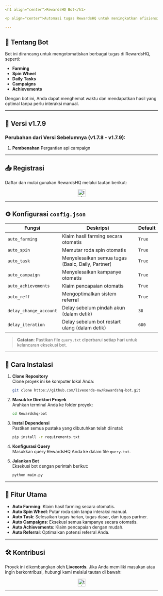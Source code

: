 ```yaml
---
<h1 align="center">RewardsHQ Bot</h1>

<p align="center">Automasi tugas RewardsHQ untuk meningkatkan efisiensi dan hasil Anda!</p>

---
```


## 🚀 **Tentang Bot**

Bot ini dirancang untuk mengotomatiskan berbagai tugas di RewardsHQ, seperti:

- **Farming**
- **Spin Wheel**
- **Daily Tasks**
- **Campaigns**
- **Achievements**

Dengan bot ini, Anda dapat menghemat waktu dan mendapatkan hasil yang optimal tanpa perlu interaksi manual.

---

## 🌟 **Versi v1.7.9**

### **Perubahan dari Versi Sebelumnya (v1.7.8 - v1.7.9)**:

1. **Pembenahan** Pergantian api campaign

---

## 📥 **Registrasi**

Daftar dan mulai gunakan RewardsHQ melalui tautan berikut:

<div align="center">
  <a href="https://t.me/RewardsHQ_bot/RewardsHQ?startapp=5438209644" target="_blank">
    <img src="https://img.shields.io/static/v1?message=RewardsHQ&logo=telegram&label=&color=2CA5E0&logoColor=white&labelColor=&style=for-the-badge" height="25" alt="telegram logo" />
  </a>
</div>

---

## ⚙️ **Konfigurasi `config.json`**

| **Fungsi**             | **Deskripsi**                                     | **Default** |
| ---------------------- | ------------------------------------------------- | ----------- |
| `auto_farming`         | Klaim hasil farming secara otomatis               | `True`      |
| `auto_spin`            | Memutar roda spin otomatis                        | `True`      |
| `auto_task`            | Menyelesaikan semua tugas (Basic, Daily, Partner) | `True`      |
| `auto_campaign`        | Menyelesaikan kampanye otomatis                   | `True`      |
| `auto_achievements`    | Klaim pencapaian otomatis                         | `True`      |
| `auto_reff`            | Mengoptimalkan sistem referral                    | `True`      |
| `delay_change_account` | Delay sebelum pindah akun (dalam detik)           | `30`        |
| `delay_iteration`      | Delay sebelum bot restart ulang (dalam detik)     | `600`       |

> **Catatan**: Pastikan file `query.txt` diperbarui setiap hari untuk kelancaran eksekusi bot.

---

## 📖 **Cara Instalasi**

1. **Clone Repository**  
   Clone proyek ini ke komputer lokal Anda:

   ```bash
   git clone https://github.com/livexords-nw/Rewardshq-bot.git
   ```

2. **Masuk ke Direktori Proyek**  
   Arahkan terminal Anda ke folder proyek:

   ```bash
   cd Rewardshq-bot
   ```

3. **Instal Dependensi**  
   Pastikan semua pustaka yang dibutuhkan telah diinstal:

   ```bash
   pip install -r requirements.txt
   ```

4. **Konfigurasi Query**  
   Masukkan query RewardsHQ Anda ke dalam file `query.txt`.

5. **Jalankan Bot**  
   Eksekusi bot dengan perintah berikut:
   ```bash
   python main.py
   ```

---

## 🚀 **Fitur Utama**

- **Auto Farming**: Klaim hasil farming secara otomatis.
- **Auto Spin Wheel**: Putar roda spin tanpa interaksi manual.
- **Auto Task**: Selesaikan tugas harian, tugas dasar, dan tugas partner.
- **Auto Campaigns**: Eksekusi semua kampanye secara otomatis.
- **Auto Achievements**: Klaim pencapaian dengan mudah.
- **Auto Referral**: Optimalkan potensi referral Anda.

---

## 🛠️ **Kontribusi**

Proyek ini dikembangkan oleh **Livexords**. Jika Anda memiliki masukan atau ingin berkontribusi, hubungi kami melalui tautan di bawah:

<div align="center">
  <a href="https://t.me/livexordsscript" target="_blank">
    <img src="https://img.shields.io/static/v1?message=Livexords&logo=telegram&label=&color=2CA5E0&logoColor=white&labelColor=&style=for-the-badge" height="25" alt="telegram logo" />
  </a>
</div>

---

